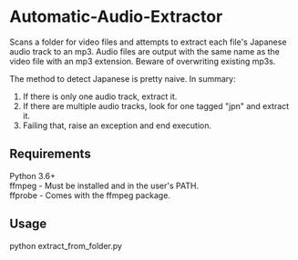 # Automatic-Audio-Extractor

Scans a folder for video files and attempts to extract each file's Japanese audio track to an mp3.
Audio files are output with the same name as the video file with an mp3 extension. Beware of overwriting
existing mp3s.

The method to detect Japanese is pretty naive. In summary:

1. If there is only one audio track, extract it.
2. If there are multiple audio tracks, look for one tagged "jpn" and extract it.
3. Failing that, raise an exception and end execution.

## Requirements

Python 3.6+  
ffmpeg - Must be installed and in the user's PATH.  
ffprobe - Comes with the ffmpeg package.

## Usage

python extract_from_folder.py <folder of video files>
